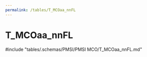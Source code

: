```yaml
---
permalink: /tables/T_MCOaa_nnFL
---
```

# T_MCOaa_nnFL

<!-- ATTENTION : Ne pas supprimer ou modifier la ligne ci-dessous -->
#include "tables/.schemas/PMSI/PMSI MCO/T_MCOaa_nnFL.md"
<!-- ATTENTION : Ne pas supprimer ou modifier la ligne ci-dessus -->
